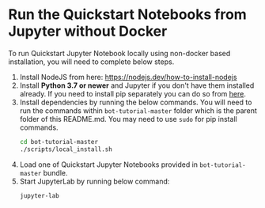 # Run the Quickstart Notebooks from Jupyter without Docker
To run Quickstart Jupyter Notebook locally using non-docker based installation, you will need to complete below steps.
1. Install NodeJS from here: https://nodejs.dev/how-to-install-nodejs
1. Install **Python 3.7 or newer** and Jupyter if you don't have them installed already. If you need to install pip separately you can do so from [here](https://pip.pypa.io/en/stable/installing/).
1. Install dependencies by running the below commands. You will need to run the commands within `bot-tutorial-master` folder which is the parent folder of this README.md. 
   You may need to use `sudo` for pip install commands.
    ```bash
    cd bot-tutorial-master
    ./scripts/local_install.sh
    ```
1. Load one of Quickstart Jupyter Notebooks provided in `bot-tutorial-master` bundle.  
1. Start JupyterLab by running below command:
    ```bash
    jupyter-lab
    ```

